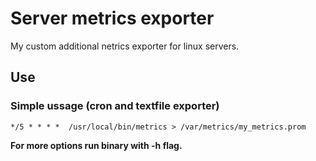 # Server metrics exporter   

My custom additional netrics exporter for linux servers.


## Use


### Simple ussage (cron and textfile exporter)

```cron
*/5 * * * *  /usr/local/bin/metrics > /var/metrics/my_metrics.prom
```

**For more options run binary with -h flag.**

